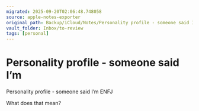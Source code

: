 ```yaml
---
migrated: 2025-09-20T02:06:48.748058
source: apple-notes-exporter
original_path: Backup/iCloud/Notes/Personality profile - someone said I’m.md
vault_folder: Inbox/to-review
tags: [personal]
---
```

# Personality profile - someone said I’m

Personality profile - someone said I’m 
ENFJ 

What does that mean?

